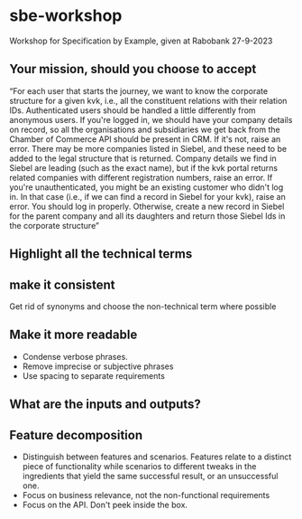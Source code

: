 # sbe-workshop
Workshop for Specification by Example, given at Rabobank 27-9-2023

## Your mission, should you choose to accept
“For each user that starts the journey, we want to know the corporate structure for a given kvk, i.e., all the constituent relations with their relation IDs. Authenticated users should be handled a little differently from anonymous users. If you're logged in, we should have your company details on record, so all the organisations and subsidiaries we get back from the Chamber of Commerce API should be present in CRM. If it's not, raise an error. There may be more companies listed in Siebel, and these need to be added to the legal structure that is returned. Company details we find in Siebel are leading (such as the exact name), but if the kvk portal returns related companies with different registration numbers, raise an error. If you're unauthenticated, you might be an existing customer who didn't log in. In that case (i.e., if we can find a record in Siebel for your kvk), raise an error. You should log in properly. Otherwise, create a new record in Siebel for the parent company and all its daughters and return those Siebel Ids in the corporate structure”

## Highlight all the technical terms

## make it consistent
Get rid of synonyms and choose the non-technical term where possible

## Make it more readable
* Condense verbose phrases.
* Remove imprecise or subjective phrases
* Use spacing to separate requirements

## What are the inputs and outputs?

## Feature decomposition
* Distinguish between features and scenarios.
  Features relate to a distinct piece of functionality while scenarios to different tweaks in the ingredients that yield the same successful result, or an unsuccessful one.
* Focus on business relevance, not the non-functional requirements
* Focus on the API. Don't peek inside the box.

